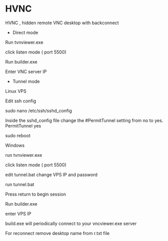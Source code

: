 # HVNC
HVNC , hidden remote VNC desktop with backconnect


- Direct  mode

Run tvnviewer.exe

click listen mode ( port 5500)

Run  builder.exe

Enter VNC  server IP

- Tunnel mode

Linux  VPS 

Edit ssh config 

sudo nano /etc/ssh/sshd_config 

Inside the sshd_config file  change the #PermitTunnel setting from no to yes.
PermitTunnel yes

sudo reboot

Windows

run tvnviewer.exe

click listen mode ( port 5500)

edit tunnel.bat change VPS IP and password

run tunnel.bat

Press return to begin session

Run  builder.exe

enter VPS IP

build.exe will periodically connect to your vncviewer.exe server

For reconnect remove desktop name from r.txt file

